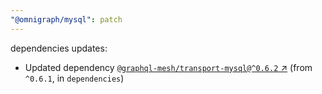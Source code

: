 ```yaml
---
"@omnigraph/mysql": patch
---
```

dependencies updates:
  - Updated dependency [`@graphql-mesh/transport-mysql@^0.6.2` ↗︎](https://www.npmjs.com/package/@graphql-mesh/transport-mysql/v/0.6.2) (from `^0.6.1`, in `dependencies`)
